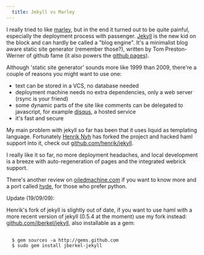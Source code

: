 ```yaml
---
  title: Jekyll vs Marley
---
```


I really tried to like [marley](/2009/03/setting-up-marley.html), but in the
end it turned out to be quite painful, especially the deployment process with
passenger. [Jekyll](http://github.com/mojombo/jekyll/) is the new kid on the
block and can hardly be called a "blog engine". It's a minimalist blog aware static site
generator (remember those?), written by Tom Preston-Werner of github fame (it
also powers the [github pages](http://github.com/blog/272-github-pages)).

Although 'static site generator' sounds more like 1999 than 2009, there're a couple
of reasons you might want to use one:

  * text can be stored in a VCS, no database needed
  * deployment machine needs no extra dependencies, only a web server (rsync is your friend)
  * some dynamic parts of the site like comments can be delegated to javascript, for
example [disqus](http://disqus.com), a hosted service
  * it's fast and secure

My main problem with jekyll so far has been that it uses liquid as templating
language. Fortunately [Henrik Nyh](http://henrik.nyh.se) has forked the project
and hacked haml support into it, check out [github.com/henrik/jekyll](http://github.com/henrik/jekyll).

I really like it so far, no more deployment headaches, and local development is
a breeze with auto-regeneration of pages and the integrated webrick support.

There's another review on
[oiledmachine.com](http://www.oiledmachine.com/posts/2008/12/27/overview-of-jekyll--a-static-site-generator-written-in-ruby.html)
if you want to know more and a port called [hyde](http://github.com/lakshmivyas/hyde/), for those who prefer python.

Update (19/09/09):

Henrik's fork of jekyll is slightly out of date, if you want to use haml with a more recent version of jekyll (0.5.4 at the moment) use my fork instead: [github.com/jberkel/jekyll](http://github.com/jberkel/jekyll/), also installable as a gem:

<pre>
  <code class="bash">
  $ gem sources -a http://gems.github.com
  $ sudo gem install jberkel-jekyll
  </code>
</pre>